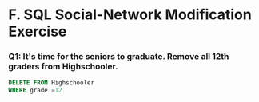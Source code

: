 # F. SQL Social-Network Modification Exercise

### Q1: It's time for the seniors to graduate. Remove all 12th graders from Highschooler.
```SQL
DELETE FROM Highschooler
WHERE grade =12
```
